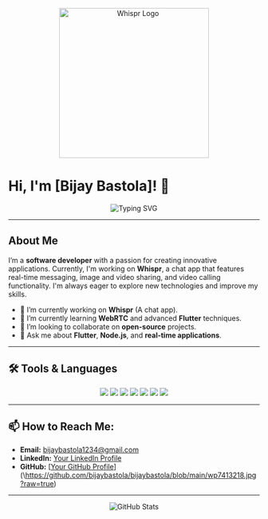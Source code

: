 <!-- Add your image (Replace the link with your own photo or graphic) -->
<p align="center">
  <img src="[https://github.com/bijaybastola/bijaybastola/blob/main/wp7413218.jpg?raw=true)" alt="Whispr Logo" width="300"/>
</p>

# Hi, I'm [Bijay Bastola]! 👋

<p align="center">
  <img src="https://readme-typing-svg.herokuapp.com?size=25&duration=3000&color=00BFFF&center=true&vCenter=true&width=500&height=50&lines=Flutter+Developer;Full+Stack+Enthusiast;Always+learning+new+things!" alt="Typing SVG" />
</p>

---

## About Me

I’m a **software developer** with a passion for creating innovative applications. Currently, I'm working on **Whispr**, a chat app that features real-time messaging, image and video sharing, and video calling functionality. I'm always eager to explore new technologies and improve my skills.

- 🔭 I’m currently working on **Whispr** (A chat app).
- 🌱 I’m currently learning **WebRTC** and advanced **Flutter** techniques.
- 👯 I’m looking to collaborate on **open-source** projects.
- 💬 Ask me about **Flutter**, **Node.js**, and **real-time applications**.

---

## 🛠️ Tools & Languages

<p align="center">
  <img src="https://img.shields.io/badge/Dart-0175C2?style=for-the-badge&logo=dart&logoColor=white" />
  <img src="https://img.shields.io/badge/Flutter-02569B?style=for-the-badge&logo=flutter&logoColor=white" />
  <img src="https://img.shields.io/badge/JavaScript-F7DF1E?style=for-the-badge&logo=javascript&logoColor=black" />
  <img src="https://img.shields.io/badge/Node.js-43853D?style=for-the-badge&logo=node-dot-js&logoColor=white" />
  <img src="https://img.shields.io/badge/MongoDB-47A248?style=for-the-badge&logo=mongodb&logoColor=white" />
  <img src="https://img.shields.io/badge/Git-F05032?style=for-the-badge&logo=git&logoColor=white" />
  <img src="https://img.shields.io/badge/Heroku-430098?style=for-the-badge&logo=heroku&logoColor=white" />
</p>

---

## 📫 How to Reach Me:

- **Email:** [bijaybastola1234@gmail.com](mailto:your.email@example.com)
- **LinkedIn:** [Your LinkedIn Profile](https://www.linkedin.com/in/your-profile/)
- **GitHub:** [[Your GitHub Profile](https://github.com/bijaybastola/bijaybastola/blob/main/wp7413218.jpg?raw=true)](\https://github.com/bijaybastola/bijaybastola/blob/main/wp7413218.jpg?raw=true)

---

<p align="center">
  <img src="https://github-readme-stats.vercel.app/api?username=yourusername&show_icons=true&theme=radical" alt="GitHub Stats" />
</p>
